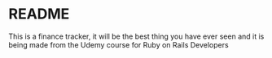 # README

This is a finance tracker, it will be the best thing you have ever seen and it is being made from the Udemy course for Ruby on Rails Developers